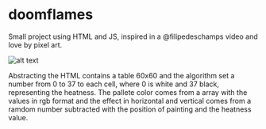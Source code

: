 # doomflames
Small project using HTML and JS, inspired in a @filipedeschamps video and love by pixel art.

![alt text](http://fabiensanglard.net/doom_fire_psx/psx_screen_sky.png)

Abstracting the HTML contains a table 60x60 and the algorithm set a number from 0 to 37 to each cell, where 0 is white and 37 black, 
representing the heatness. The pallete color comes from a array with the values in rgb format and the effect in horizontal and vertical comes from a ramdom number subtracted with the position of painting and the heatness value.
